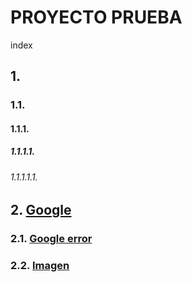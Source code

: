 # PROYECTO PRUEBA
index


## 1.
### 1.1.
#### 1.1.1.
##### 1.1.1.1.
###### 1.1.1.1.1.

## 2. [Google](https://www.google.com)

### 2.1. [Google error](https://www.google.com/404)

### 2.2. [Imagen](https://i.blogs.es/6f44dd/google-2015-1/450_1000.jpg)



